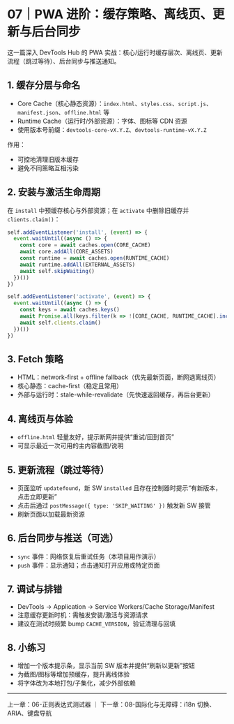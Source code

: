 # 07｜PWA 进阶：缓存策略、离线页、更新与后台同步

这一篇深入 DevTools Hub 的 PWA 实战：核心/运行时缓存层次、离线页、更新流程（跳过等待）、后台同步与推送通知。

## 1. 缓存分层与命名

- Core Cache（核心静态资源）：`index.html`、`styles.css`、`script.js`、`manifest.json`、`offline.html` 等
- Runtime Cache（运行时/外部资源）：字体、图标等 CDN 资源
- 使用版本号前缀：`devtools-core-vX.Y.Z`、`devtools-runtime-vX.Y.Z`

作用：
- 可控地清理旧版本缓存
- 避免不同策略互相污染

## 2. 安装与激活生命周期

在 `install` 中预缓存核心与外部资源；在 `activate` 中删除旧缓存并 `clients.claim()`：
```js
self.addEventListener('install', (event) => {
  event.waitUntil((async () => {
    const core = await caches.open(CORE_CACHE)
    await core.addAll(CORE_ASSETS)
    const runtime = await caches.open(RUNTIME_CACHE)
    await runtime.addAll(EXTERNAL_ASSETS)
    await self.skipWaiting()
  })())
})

self.addEventListener('activate', (event) => {
  event.waitUntil((async () => {
    const keys = await caches.keys()
    await Promise.all(keys.filter(k => ![CORE_CACHE, RUNTIME_CACHE].includes(k)).map(k => caches.delete(k)))
    await self.clients.claim()
  })())
})
```

## 3. Fetch 策略

- HTML：network-first + offline fallback（优先最新页面，断网退离线页）
- 核心静态：cache-first（稳定且常用）
- 外部与运行时：stale-while-revalidate（先快速返回缓存，再后台更新）

## 4. 离线页与体验

- `offline.html` 轻量友好，提示断网并提供“重试/回到首页”
- 可显示最近一次可用的主内容截图/说明

## 5. 更新流程（跳过等待）

- 页面监听 `updatefound`，新 SW `installed` 且存在控制器时提示“有新版本，点击立即更新”
- 点击后通过 `postMessage({ type: 'SKIP_WAITING' })` 触发新 SW 接管
- 刷新页面以加载最新资源

## 6. 后台同步与推送（可选）

- `sync` 事件：网络恢复后重试任务（本项目用作演示）
- `push` 事件：显示通知；点击通知打开应用或特定页面

## 7. 调试与排错

- DevTools → Application → Service Workers/Cache Storage/Manifest
- 注意缓存更新时机：需触发安装/激活与资源请求
- 建议在测试时频繁 bump `CACHE_VERSION`，验证清理与回填

## 8. 小练习

- 增加一个版本提示条，显示当前 SW 版本并提供“刷新以更新”按钮
- 为截图/图标等增加预缓存，提升离线体验
- 将字体改为本地打包/子集化，减少外部依赖

---

上一章：06-正则表达式测试器  ｜  下一章：08-国际化与无障碍：i18n 切换、ARIA、键盘导航
